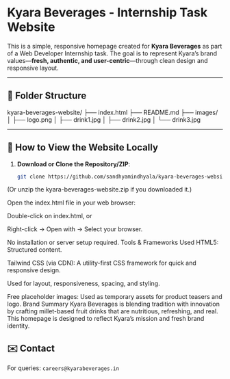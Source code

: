 # Kyara Beverages - Internship Task Website

This is a simple, responsive homepage created for **Kyara Beverages** as part of a Web Developer Internship task. The goal is to represent Kyara’s brand values—**fresh, authentic, and user-centric**—through clean design and responsive layout.

---

## 📂 Folder Structure

kyara-beverages-website/
├── index.html
├── README.md
├── images/
│ ├── logo.png
│ ├── drink1.jpg
│ ├── drink2.jpg
│ └── drink3.jpg

---

## 🧭 How to View the Website Locally

1. **Download or Clone the Repository/ZIP**:
   ```bash
   git clone https://github.com/sandhyamindhyala/kyara-beverages-website.git
(Or unzip the kyara-beverages-website.zip if you downloaded it.)

Open the index.html file in your web browser:

Double-click on index.html, or

Right-click → Open with → Select your browser.

No installation or server setup required.
Tools & Frameworks Used
HTML5: Structured content.

Tailwind CSS (via CDN): A utility-first CSS framework for quick and responsive design.

Used for layout, responsiveness, spacing, and styling.

Free placeholder images: Used as temporary assets for product teasers and logo.
Brand Summary
Kyara Beverages is blending tradition with innovation by crafting millet-based fruit drinks that are nutritious, refreshing, and real. This homepage is designed to reflect Kyara’s mission and fresh brand identity.
## ✉️ Contact

For queries: `careers@kyarabeverages.in`
